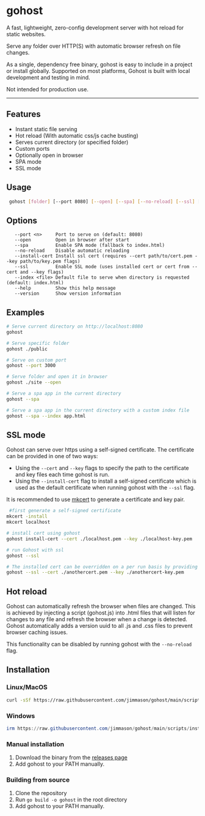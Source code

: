 # gohost

A fast, lightweight, zero-config development server with hot reload for static websites.

Serve any folder over HTTP(S) with automatic browser refresh on file changes.

As a single, dependency free binary, gohost is easy to include in a project or install globally. Supported on most platforms, Gohost is built with local development and testing in mind.

Not intended for production use.

---

##  Features

- Instant static file serving
- Hot reload (With automatic css/js cache busting)
- Serves current directory (or specified folder)
- Custom ports
- Optionally open in browser
- SPA mode
- SSL mode

## Usage

```bash
 gohost [folder] [--port 8080] [--open] [--spa] [--no-reload] [--ssl] [--index <file>]
```

## Options
```
   --port <n>     Port to serve on (default: 8080)
   --open         Open in browser after start
   --spa          Enable SPA mode (fallback to index.html)
   --no-reload    Disable automatic reloading
   --install-cert Install ssl cert (requires --cert path/to/cert.pem --key path/to/key.pem flags)
   --ssl          Enable SSL mode (uses installed cert or cert from --cert and --key flags)
   --index <file> Default file to serve when directory is requested (default: index.html)
   --help         Show this help message
   --version      Show version information
```

## Examples

```bash
# Serve current directory on http://localhost:8080
gohost

# Serve specific folder
gohost ./public

# Serve on custom port
gohost --port 3000

# Serve folder and open it in browser
gohost ./site --open

# Serve a spa app in the current directory
gohost --spa

# Serve a spa app in the current directory with a custom index file
gohost --spa --index app.html
```

## SSL mode
Gohost can serve over https using a self-signed certificate. The certificate can be provided in one of two ways:

- Using the `--cert` and `--key` flags to specify the path to the certificate and key files each time gohost is run.
- Using the `--install-cert` flag to install a self-signed certificate which is used as the default certificate when running gohost with the `--ssl` flag.

It is recommended to use [mkcert](https://github.com/FiloSottile/mkcert) to generate a certificate and key pair.
```bash
 #first generate a self-signed certificate
mkcert -install
mkcert localhost

# install cert using gohost
gohost install-cert --cert ./localhost.pem --key ./localhost-key.pem

# run Gohost with ssl
gohost --ssl

# The installed cert can be overridden on a per run basis by providing the --cert and --key flags
gohost --ssl --cert ./anothercert.pem --key ./anothercert-key.pem

```
## Hot reload
Gohost can automatically refresh the browser when files are changed. This is achieved by injecting a script (gohost.js) into .html files that will listen for changes to any file and refresh the browser when a change is detected. Gohost automatically adds a version uuid to all .js and .css files to prevent browser caching issues.

This functionality can be disabled by running gohost with the `--no-reload` flag.

## Installation

### Linux/MacOS

```bash
curl -sSf https://raw.githubusercontent.com/jimmason/gohost/main/scripts/install.sh | sh
```

### Windows

```powershell
irm https://raw.githubusercontent.com/jimmason/gohost/main/scripts/install.ps1 | iex
```
### Manual installation
1. Download the binary from the [releases page](https://github.com/jimmason/gohost/releases)
2. Add gohost to your PATH manually.

### Building from source
1. Clone the repository
2. Run `go build -o gohost` in the root directory
3. Add gohost to your PATH manually.
